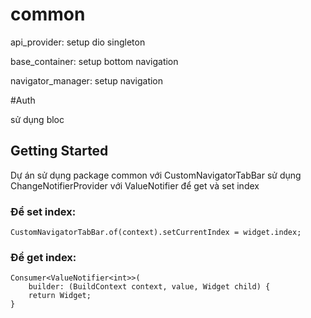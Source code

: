 # common

api_provider: setup dio singleton

base_container: setup bottom navigation

navigator_manager: setup navigation

#Auth

sử dụng bloc

## Getting Started

 Dự án sử dụng package common với CustomNavigatorTabBar sử dụng ChangeNotifierProvider với ValueNotifier<int> để get và set index

### Để set index:
```
CustomNavigatorTabBar.of(context).setCurrentIndex = widget.index;
```
### Để get index:
```
Consumer<ValueNotifier<int>>(
    builder: (BuildContext context, value, Widget child) {
    return Widget;
}
```
